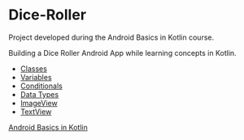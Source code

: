 # Dice-Roller
Project developed during the Android Basics in Kotlin course.

Building a Dice Roller Android App while learning concepts in Kotlin.

* [Classes](https://developer.android.com/reference/java/lang/Class)
* [Variables](https://developer.android.com/codelabs/basic-android-kotlin-compose-variables#0)
* [Conditionals](https://developer.android.com/codelabs/basic-android-kotlin-compose-conditionals#0)
* [Data Types](https://source.android.com/docs/core/architecture/hidl/types)
* [ImageView](https://developer.android.com/reference/android/widget/ImageView)
* [TextView](https://developer.android.com/reference/android/widget/TextView)

[Android Basics in Kotlin](https://developer.android.com/courses/android-basics-kotlin/course)
